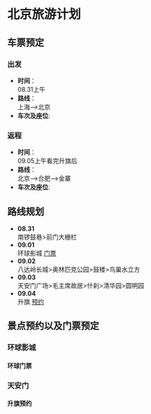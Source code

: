 # 北京旅游计划

## 车票预定

### 出发

- **时间**：  
    08.31上午
- **路线**：  
    上海——>北京
- **车次及座位**:  

### 返程

- **时间**：  
     09.05上午看完升旗后
- **路线**：  
     北京——>合肥——>金寨
- **车次及座位**:  

## 路线规划

- **08.31**  
    南锣鼓巷>前门大栅栏
- **09.01**  
    环球影城 [门票](####环球门票)
- **09.02**  
    八达岭长城>奥林匹克公园>鼓楼>鸟巢水立方
- **09.03**  
    天安门广场>毛主席故居>什刹>清华园>圆明园
- **09.04**  
    升旗 [预约](####升旗预约)

## 景点预约以及门票预定

### 环球影城

#### 环球门票

### 天安门

#### 升旗预约
